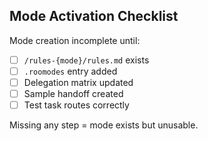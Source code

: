## Mode Activation Checklist

Mode creation incomplete until:

- [ ] `/rules-{mode}/rules.md` exists
- [ ] `.roomodes` entry added
- [ ] Delegation matrix updated
- [ ] Sample handoff created
- [ ] Test task routes correctly

Missing any step = mode exists but unusable.
